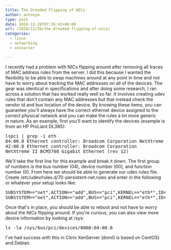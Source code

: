 ```yaml
---
title: The Dreaded Flipping of NICs
author: antonym
type: post
date: 2010-12-26T07:26:43+00:00
url: /2010/12/26/the-dreaded-flipping-of-nics/
categories:
  - linux
  - networking
  - xenserver

---
```

I recently had a problem with NICs flipping around after removing all traces of MAC address rules from the server. I did this because I wanted the flexibility to be able to swap machines around at any point in time and not have to worry about tracking the MAC addresses on all of the devices. The gear was identical in specifications and after doing some research, I ran across a solution that has worked really well so far. It involves creating udev rules that don't contain any MAC addresses but that instead check the vendor id and bus location of the device. By knowing these items, you can guarantee you'll always have the correct ethernet device assigned to the correct physical network and you can make the rules a lot more generic in nature. As an example, first you'll want to identify the devices (example is from an HP ProLiant DL385):

<pre lang="text" line="1">lspci | grep -i eth
04:00.0 Ethernet controller: Broadcom Corporation NetXtreme II BCM5708 Gigabit Ethernet (rev 12)
42:00.0 Ethernet controller: Broadcom Corporation
NetXtreme II BCM5708 Gigabit Ethernet (rev 12)
</pre>

We'll take the first line for this example and break it down. The first group of numbers is the bus number (04), device number (00), and function  
number (0). From here we should be able to generate our udev rules file. Create /etc/udev/rules.d/70-persistent-net.rules and enter in the following or whatever your setup looks like:

<pre lang="text" line="1">SUBSYSTEM=="net",ACTION=="add",BUS=="pci",KERNEL=="eth*",ID=="0000:04:00.0",NAME="eth0"
SUBSYSTEM=="net",ACTION=="add",BUS=="pci",KERNEL=="eth*",ID=="0000:42:00.0",NAME="eth1"
</pre>

Once that's in place, you should be able to reboot and not have to worry about the NICs flipping around. If you're curious, you can also view more device information by looking at /sys:

<pre lang="text" line="1">ls -la /sys/bus/pci/devices/0000:04:00.0
</pre>

I've had success with this in Citrix XenServer (dom0 is based on CentOS) and Debian.